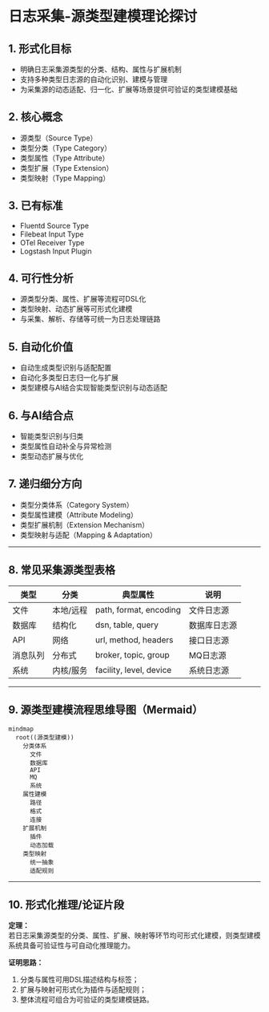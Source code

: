 # 日志采集-源类型建模理论探讨

## 1. 形式化目标

- 明确日志采集源类型的分类、结构、属性与扩展机制
- 支持多种类型日志源的自动化识别、建模与管理
- 为采集源的动态适配、归一化、扩展等场景提供可验证的类型建模基础

## 2. 核心概念

- 源类型（Source Type）
- 类型分类（Type Category）
- 类型属性（Type Attribute）
- 类型扩展（Type Extension）
- 类型映射（Type Mapping）

## 3. 已有标准

- Fluentd Source Type
- Filebeat Input Type
- OTel Receiver Type
- Logstash Input Plugin

## 4. 可行性分析

- 源类型分类、属性、扩展等流程可DSL化
- 类型映射、动态扩展等可形式化建模
- 与采集、解析、存储等可统一为日志处理链路

## 5. 自动化价值

- 自动生成类型识别与适配配置
- 自动化多类型日志归一化与扩展
- 类型建模与AI结合实现智能类型识别与动态适配

## 6. 与AI结合点

- 智能类型识别与归类
- 类型属性自动补全与异常检测
- 类型动态扩展与优化

## 7. 递归细分方向

- 类型分类体系（Category System）
- 类型属性建模（Attribute Modeling）
- 类型扩展机制（Extension Mechanism）
- 类型映射与适配（Mapping & Adaptation）

---

## 8. 常见采集源类型表格

| 类型         | 分类           | 典型属性                | 说明           |
|--------------|----------------|-------------------------|----------------|
| 文件         | 本地/远程      | path, format, encoding  | 文件日志源     |
| 数据库       | 结构化         | dsn, table, query       | 数据库日志源   |
| API          | 网络           | url, method, headers    | 接口日志源     |
| 消息队列     | 分布式         | broker, topic, group    | MQ日志源       |
| 系统         | 内核/服务      | facility, level, device | 系统日志源     |

---

## 9. 源类型建模流程思维导图（Mermaid）

```mermaid
mindmap
  root((源类型建模))
    分类体系
      文件
      数据库
      API
      MQ
      系统
    属性建模
      路径
      格式
      连接
    扩展机制
      插件
      动态加载
    类型映射
      统一抽象
      适配规则
```

---

## 10. 形式化推理/论证片段

**定理：**  
若日志采集源类型的分类、属性、扩展、映射等环节均可形式化建模，则类型建模系统具备可验证性与可自动化推理能力。

**证明思路：**  

1. 分类与属性可用DSL描述结构与标签；
2. 扩展与映射可形式化为插件与适配规则；
3. 整体流程可组合为可验证的类型建模链路。
